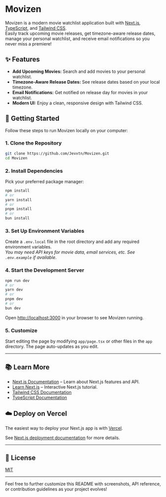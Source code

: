 # Movizen

Movizen is a modern movie watchlist application built with [Next.js](https://nextjs.org), [TypeScript](https://www.typescriptlang.org/), and [Tailwind CSS](https://tailwindcss.com/).  
Easily track upcoming movie releases, get timezone-aware release dates, manage your personal watchlist, and receive email notifications so you never miss a premiere!

## ✨ Features

- **Add Upcoming Movies:** Search and add movies to your personal watchlist.
- **Timezone-Aware Release Dates:** See release dates based on your local timezone.
- **Email Notifications:** Get notified on release day for movies in your watchlist.
- **Modern UI:** Enjoy a clean, responsive design with Tailwind CSS.

## 🚀 Getting Started

Follow these steps to run Movizen locally on your computer:

### 1. Clone the Repository

```bash
git clone https://github.com/Jevxtn/Movizen.git
cd Movizen
```

### 2. Install Dependencies

Pick your preferred package manager:

```bash
npm install
# or
yarn install
# or
pnpm install
# or
bun install
```

### 3. Set Up Environment Variables

Create a `.env.local` file in the root directory and add any required environment variables.  
_You may need API keys for movie data, email services, etc. See `.env.example` if available._

### 4. Start the Development Server

```bash
npm run dev
# or
yarn dev
# or
pnpm dev
# or
bun dev
```

Open [http://localhost:3000](http://localhost:3000) in your browser to see Movizen running.

### 5. Customize

Start editing the page by modifying `app/page.tsx` or other files in the `app` directory. The page auto-updates as you edit.

---

## 📚 Learn More

- [Next.js Documentation](https://nextjs.org/docs) – Learn about Next.js features and API.
- [Learn Next.js](https://nextjs.org/learn) – Interactive Next.js tutorial.
- [Tailwind CSS Documentation](https://tailwindcss.com/docs)
- [TypeScript Documentation](https://www.typescriptlang.org/docs/)

## ☁️ Deploy on Vercel

The easiest way to deploy your Next.js app is with [Vercel](https://vercel.com/new?utm_medium=default-template&filter=next.js&utm_source=create-next-app&utm_campaign=create-next-app-readme).

See [Next.js deployment documentation](https://nextjs.org/docs/app/building-your-application/deploying) for more details.

---

## 📝 License

[MIT](LICENSE)

---

Feel free to further customize this README with screenshots, API reference, or contribution guidelines as your project evolves!
